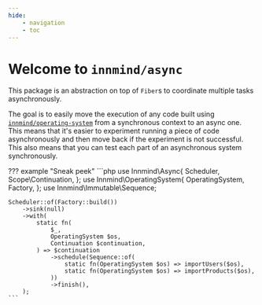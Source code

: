 ```yaml
---
hide:
    - navigation
    - toc
---
```


# Welcome to `innmind/async`

This package is an abstraction on top of `Fiber`s to coordinate multiple tasks asynchronously.

The goal is to easily move the execution of any code built using [`innmind/operating-system`](https://innmind.org/OperatingSystem/) from a synchronous context to an async one. This means that it's easier to experiment running a piece of code asynchronously and then move back if the experiment is not successful. This also means that you can test each part of an asynchronous system synchronously.


??? example "Sneak peek"
    ```php
    use Innmind\Async\{
        Scheduler,
        Scope\Continuation,
    };
    use Innmind\OperatingSystem\{
        OperatingSystem,
        Factory,
    };
    use Innmind\Immutable\Sequence;

    Scheduler::of(Factory::build())
        ->sink(null)
        ->with(
            static fn(
                $_,
                OperatingSystem $os,
                Continuation $continuation,
            ) => $continuation
                ->schedule(Sequence::of(
                    static fn(OperatingSystem $os) => importUsers($os),
                    static fn(OperatingSystem $os) => importProducts($os),
                ))
                ->finish(),
        );
    ```
